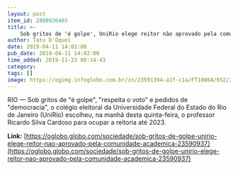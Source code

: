 ```yaml
---
layout: post
item_id: 2800936465
title: >-
    Sob gritos de 'é golpe', UniRio elege reitor não aprovado pela comunidade acadêmica
author: Tatu D'Oquei
date: 2019-04-11 14:02:00
pub_date: 2019-04-11 14:02:00
time_added: 2019-11-23 08:14:43
category: 
tags: []
image: https://ogimg.infoglobo.com.br/in/23591394-a1f-c1a/FT1086A/652/20190411_112405.jpg
---
```


RIO — Sob gritos de "é golpe", "respeita o voto" e pedidos de "democracia", o colégio eleitoral da Universidade Federal do Estado do Rio de Janeiro (UniRio) escolheu, na manhã desta quinta-feira, o professor Ricardo Silva Cardoso para ocupar a reitoria até 2023.

**Link:** [https://oglobo.globo.com/sociedade/sob-gritos-de-golpe-unirio-elege-reitor-nao-aprovado-pela-comunidade-academica-23590937](https://oglobo.globo.com/sociedade/sob-gritos-de-golpe-unirio-elege-reitor-nao-aprovado-pela-comunidade-academica-23590937)

